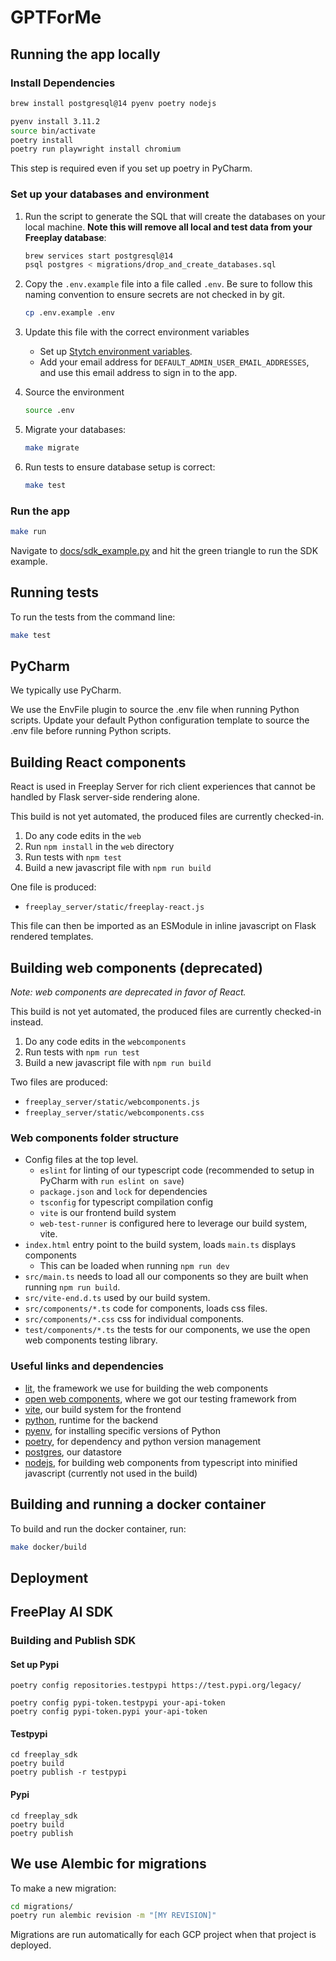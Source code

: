 # GPTForMe

## Running the app locally

### Install Dependencies

```bash
brew install postgresql@14 pyenv poetry nodejs
```

```bash
pyenv install 3.11.2
source bin/activate
poetry install
poetry run playwright install chromium
```

This step is required even if you set up poetry in PyCharm.

### Set up your databases and environment

1. Run the script to generate the SQL that will create the databases on your local machine. **Note this will remove all local and test data from your Freeplay database**:

    ```bash
    brew services start postgresql@14 
    psql postgres < migrations/drop_and_create_databases.sql
    ```

1. Copy the `.env.example` file into a file called `.env`.
   Be sure to follow this naming convention to ensure secrets are not checked in by git.

    ```bash
    cp .env.example .env
    ```

1. Update this file with the correct environment variables

   * Set up [Stytch environment variables](https://www.notion.so/228labs/Provision-a-Stytch-account-for-local-development-2138d38a06724dc58de4d7cfd0c1ee4f).
   * Add your email address for `DEFAULT_ADMIN_USER_EMAIL_ADDRESSES`, and use this email address to sign in to the app.

1. Source the environment

    ```bash
    source .env
    ```
1. Migrate your databases:

    ```bash
    make migrate
    ```

1. Run tests to ensure database setup is correct:

    ```bash
    make test
    ```

### Run the app

```bash
make run
```

Navigate to [docs/sdk_example.py](docs/sdk_example.py) and hit the green triangle to run the SDK example.

## Running tests

To run the tests from the command line:

```bash
make test
```

## PyCharm
We typically use PyCharm.

We use the EnvFile plugin to source the .env file when running Python scripts. Update your default Python configuration
template to source the .env file before running Python scripts.

## Building React components

React is used in Freeplay Server for rich client experiences that cannot be handled by Flask server-side rendering alone.

This build is not yet automated, the produced files are currently checked-in.

1. Do any code edits in the `web`
1. Run `npm install` in the `web` directory 
1. Run tests with `npm test`
1. Build a new javascript file with `npm run build`

One file is produced:

* `freeplay_server/static/freeplay-react.js`

This file can then be imported as an ESModule in inline javascript on Flask rendered templates. 

## Building web components (deprecated)

*Note: web components are deprecated in favor of React.* 

This build is not yet automated, the produced files are currently checked-in instead.

1. Do any code edits in the `webcomponents`
1. Run tests with `npm run test`
1. Build a new javascript file with `npm run build`

Two files are produced:

* `freeplay_server/static/webcomponents.js`
* `freeplay_server/static/webcomponents.css`

### Web components folder structure

* Config files at the top level.
    * `eslint` for linting of our typescript code (recommended to setup in PyCharm with `run eslint on save`)
    * `package.json` and `lock` for dependencies
    * `tsconfig` for typescript compilation config
    * `vite` is our frontend build system
    * `web-test-runner` is configured here to leverage our build system, vite.
* `index.html` entry point to the build system, loads `main.ts` displays components
    * This can be loaded when running `npm run dev`
* `src/main.ts` needs to load all our components so they are built when running `npm run build`.
* `src/vite-end.d.ts` used by our build system.
* `src/components/*.ts` code for components, loads css files.
* `src/components/*.css` css for individual components.
* `test/components/*.ts` the tests for our components, we use the open web components testing library.

### Useful links and dependencies

* [lit](https://lit.dev), the framework we use for building the web components
* [open web components](https://open-wc.org), where we got our testing framework from
* [vite](https://vitejs.dev), our build system for the frontend
* [python](https://www.python.org/downloads/), runtime for the backend
* [pyenv](https://github.com/pyenv/pyenv), for installing specific versions of Python
* [poetry](https://python-poetry.org/docs/#installation), for dependency and python version management
* [postgres](https://www.postgresql.org/), our datastore
* [nodejs](https://nodejs.org), for building web components from typescript into minified javascript (currently not used
  in the build)


## Building and running a docker container

To build and run the docker container, run:

```bash
make docker/build
```

## Deployment

## FreePlay AI SDK

### Building and Publish SDK

#### Set up Pypi

````
poetry config repositories.testpypi https://test.pypi.org/legacy/

poetry config pypi-token.testpypi your-api-token
poetry config pypi-token.pypi your-api-token
````

#### Testpypi

````
cd freeplay_sdk 
poetry build
poetry publish -r testpypi
````

#### Pypi

````
cd freeplay_sdk
poetry build
poetry publish
````

## We use Alembic for migrations

To make a new migration:
```bash
cd migrations/
poetry run alembic revision -m "[MY REVISION]"
```
Migrations are run automatically for each GCP project when that project is deployed.

